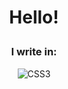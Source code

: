 # <p align="center">Hello!</p>
### <p align="center">I write in:</p> 
<p align="center">
  <img src="https://img.shields.io/badge/CSS3-1572B6?logo=css3&logoColor=fff&style=flat-square" alt="CSS3"/>
</p>
